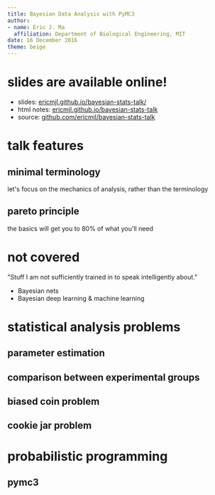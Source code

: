 ```yaml
---
title: Bayesian Data Analysis with PyMC3
author:
- name: Eric J. Ma
  affiliation: Department of Biological Engineering, MIT
date: 16 December 2016
theme: beige
---
```


# slides are available online!

- slides: [ericmjl.github.io/bayesian-stats-talk/][slides]
- html notes: [ericmjl.github.io/bayesian-stats-talk][html]
- source: [github.com/ericmjl/bayesian-stats-talk][source]

[source]: https://github.com/ericmjl/bayesian-data-analysis-with-pymc3
[html]: https://ericmjl.github.io/bayesian-data-analysis-with-pymc3
[slides]: https://ericmjl.github.io/bayesian-stats-talk/

# talk features

## minimal terminology

let's focus on the mechanics of analysis, rather than the terminology

## pareto principle

the basics will get you to 80% of what you'll need

# not covered

"Stuff I am not sufficiently trained in to speak intelligently about."

- Bayesian nets
- Bayesian deep learning & machine learning

# statistical analysis problems

## parameter estimation

## comparison between experimental groups


## biased coin problem

## cookie jar problem

# probabilistic programming

## pymc3
